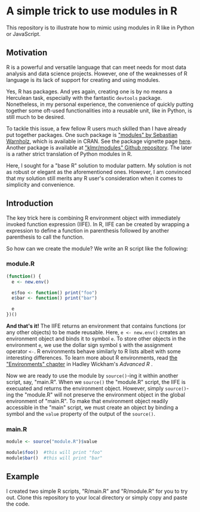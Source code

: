 # A simple trick to use modules in R
This repository is to illustrate how to mimic using modules in R like in Python or JavaScript.

## Motivation
R is a powerful and versatile language that can meet needs for most data analysis and data science projects. However, one of the weaknesses of R language is its lack of support for creating and using modules.

Yes, R has packages. And yes again, creating one is by no means a Herculean task, especially with the fantastic `devtools` package. Nonetheless, in my personal experience, the convenience of quickly putting together some oft-used functionalities into a reusable unit, like in Python, is still much to be desired.

To tackle this issue, a few fellow R users much skilled than I have already put together packages. One such package is ["modules" by Sebastian Warnholz](https://github.com/wahani/modules), which is available in CRAN. See the package vignette page [here](https://cran.r-project.org/web/packages/modules/vignettes/modulesInR.html). Another package is available at ["klmr/modules" Github repository](https://github.com/klmr/modules). The later is a rather strict translation of Python modules in R.

Here, I sought for a "base R" solution to modular pattern. My solution is not as robust or elegant as the aforementioned ones. However, I am convinced that my solution still merits any R user's consideration when it comes to simplicity and convenience.

## Introduction
The key trick here is combining R environment object with immediately invoked function expression (IIFE). In R, IIFE can be created by wrapping a expression to define a function in parenthesis followed by another parenthesis to call the function.

So how can we create the module? We write an R script like the following:

### module.R
```r
(function() {
  e <- new.env()

  e$foo <- function() print("foo")
  e$bar <- function() print("bar")

  e
})()
```

**And that's it!** The IIFE returns an environment that contains functions (or any other objects) to be made reusable. Here, `e <- new.env()` creates an environment object and binds it to symbol `e`.  To store other objects in the environment `e`, we use the dollar sign symbol `$` with the assignment operator `<-`. R environments behave similarly to R lists albeit with some interesting differences. To learn more about R environments, read [the "Environments" chapter](http://adv-r.had.co.nz/Environments.html) in Hadley Wickham's *Advanced R* .

Now we are ready to use the module by `source()`-ing it within another script, say, "main.R".
When we `source()` the "module.R" script, the IIFE is execuated and returns the environment object. However, simply `source()`-ing the "module.R" will not preserve the environment object in the global environment of "main.R". To make that environment object readily accessible in the "main" script, we must create an object by binding a symbol and the `value` property of the output of the `source()`. 

### main.R
```r
module <- source("module.R")$value

module$foo()  #this will print "foo"
module$bar()  #this will print "bar"
```


## Example
I created two simple R scripts, "R/main.R" and "R/module.R" for you to try out. Clone this repository to your local directory or simply copy and paste the code.
